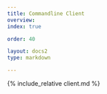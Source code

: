 ```yaml
---
title: Commandline Client
overview: 
index: true

order: 40 

layout: docs2
type: markdown

---
```


{% include_relative client.md %}
